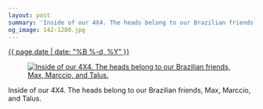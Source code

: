 ```yaml
---
layout: post
summary: 'Inside of our 4X4. The heads belong to our Brazilian friends, Max, Marccio, and Talus.'
og_image: 142-1280.jpg
---
```


<p>
 <time>
  <a href="/142">
   {{ page.date | date: "%B %-d, %Y" }}
  </a>
 </time>
 <a href="/142">
  <figure data-taken="11/7/2013">
   <img alt="Inside of our 4X4. The heads belong to our Brazilian friends, Max, Marccio, and Talus." sizes="(min-width: 700px) 50vw, calc(100vw - 2rem)" src="{{ site.assets_url }}/142-640.jpg" srcset="{{ site.assets_url }}/142-1280.jpg 1280w, {{ site.assets_url }}/142-960.jpg 960w, {{ site.assets_url }}/142-640.jpg 640w, {{ site.assets_url }}/142-320.jpg 320w"/>
  </figure>
 </a>
 <span>
  Inside of our 4X4. The heads belong to our Brazilian friends, Max, Marccio, and Talus.
 </span>
</p>
